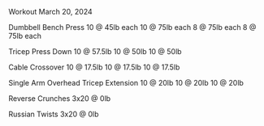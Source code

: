 Workout March 20, 2024

Dumbbell Bench Press
10 @ 45lb each 
10 @ 75lb each
8 @ 75lb each
8 @ 75lb each

Tricep Press Down
10 @ 57.5lb
10 @ 50lb
10 @ 50lb

Cable Crossover
10 @ 17.5lb
10 @ 17.5lb
10 @ 17.5lb

Single Arm Overhead Tricep Extension
10 @ 20lb
10 @ 20lb
10 @ 20lb

Reverse Crunches
3x20 @ 0lb

Russian Twists
3x20 @ 0lb